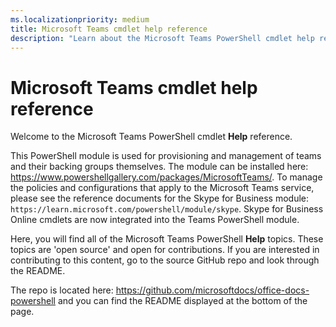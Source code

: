 ```yaml
---
ms.localizationpriority: medium
title: Microsoft Teams cmdlet help reference
description: "Learn about the Microsoft Teams PowerShell cmdlet help reference."
---
```


# Microsoft Teams cmdlet help reference

Welcome to the Microsoft Teams PowerShell cmdlet **Help** reference.

This PowerShell module is used for provisioning and management of teams and their backing groups themselves. The module can be installed here: <https://www.powershellgallery.com/packages/MicrosoftTeams/>. To manage the policies and configurations that apply to the Microsoft Teams service, please see the reference documents for the Skype for Business module: `https://learn.microsoft.com/powershell/module/skype`. Skype for Business Online cmdlets are now integrated into the Teams PowerShell module.

Here, you will find all of the Microsoft Teams PowerShell **Help** topics. These topics are 'open source' and open for contributions. If you are interested in contributing to this content, go to the source GitHub repo and look through the README.

The repo is located here: <https://github.com/microsoftdocs/office-docs-powershell> and you can find the README displayed at the bottom of the page.

